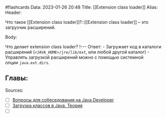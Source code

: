 #flashcards
Data: 2023-01-26 20:48
Title: [[Extension class loader]]
Alias:
Header:

Что такое [[Extension class loader]]?::[[Extension class loader]] – это загрузчик расширений. 
<!--SR:!2023-02-06,2,150-->



Body:

Что делает extension class loader?
!---
Ответ:
	- Загружает код в каталоги расширений (`<JAVA_HOME>/jre/lib/ext`, или любой другой каталог)
	- Управлять загрузкой расширений можно с помощью системной опции `java.ext.dirs`.
<!--SR:!2023-02-05,1,130-->



Главы:
- 


Sources:
- [ ] [Вопросы для собеседования на Java Developer](https://github.com/enhorse/java-interview/blob/master/README.md#%D0%9E%D0%9E%D0%9F)
- [ ] [Загрузка классов в Java. Теория](https://habr.com/ru/post/103830/)
- [ ] []()
